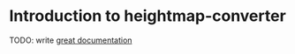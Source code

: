 # Introduction to heightmap-converter

TODO: write [great documentation](http://jacobian.org/writing/what-to-write/)
